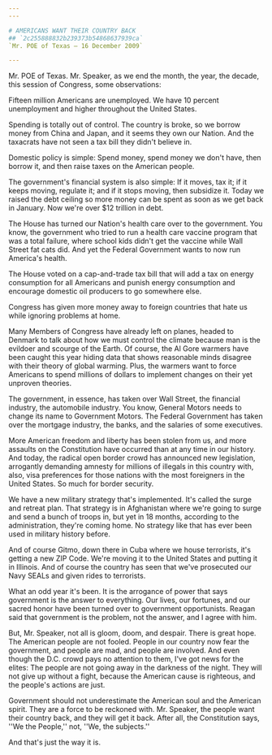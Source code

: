 ```yaml
---
---

# AMERICANS WANT THEIR COUNTRY BACK
## `2c255888832b239373b54868637939ca`
`Mr. POE of Texas — 16 December 2009`

---
```



Mr. POE of Texas. Mr. Speaker, as we end the month, the year, the 
decade, this session of Congress, some observations:

Fifteen million Americans are unemployed. We have 10 percent 
unemployment and higher throughout the United States.

Spending is totally out of control. The country is broke, so we 
borrow money from China and Japan, and it seems they own our Nation. 
And the taxacrats have not seen a tax bill they didn't believe in.

Domestic policy is simple: Spend money, spend money we don't have, 
then borrow it, and then raise taxes on the American people.

The government's financial system is also simple: If it moves, tax 
it; if it keeps moving, regulate it; and if it stops moving, then 
subsidize it. Today we raised the debt ceiling so more money can be 
spent as soon as we get back in January. Now we're over $12 trillion in 
debt.

The House has turned our Nation's health care over to the government. 
You know, the government who tried to run a health care vaccine program 
that was a total failure, where school kids didn't get the vaccine 
while Wall Street fat cats did. And yet the Federal Government wants to 
now run America's health.

The House voted on a cap-and-trade tax bill that will add a tax on 
energy consumption for all Americans and punish energy consumption and 
encourage domestic oil producers to go somewhere else.

Congress has given more money away to foreign countries that hate us 
while ignoring problems at home.

Many Members of Congress have already left on planes, headed to 
Denmark to talk about how we must control the climate because man is 
the evildoer and scourge of the Earth. Of course, the Al Gore warmers 
have been caught this year hiding data that shows reasonable minds 
disagree with their theory of global warming. Plus, the warmers want to 
force Americans to spend millions of dollars to implement changes on 
their yet unproven theories.

The government, in essence, has taken over Wall Street, the financial 
industry, the automobile industry. You know, General Motors needs to 
change its name to Government Motors. The Federal Government has taken 
over the mortgage industry, the banks, and the salaries of some 
executives.

More American freedom and liberty has been stolen from us, and more 
assaults on the Constitution have occurred than at any time in our 
history. And today, the radical open border crowd has announced new 
legislation, arrogantly demanding amnesty for millions of illegals in 
this country with, also, visa preferences for those nations with the 
most foreigners in the United States. So much for border security.

We have a new military strategy that's implemented. It's called the 
surge and retreat plan. That strategy is in Afghanistan where we're 
going to surge and send a bunch of troops in, but yet in 18 months, 
according to the administration, they're coming home. No strategy like 
that has ever been used in military history before.

And of course Gitmo, down there in Cuba where we house terrorists, 
it's getting a new ZIP Code. We're moving it to the United States and 
putting it in Illinois. And of course the country has seen that we've 
prosecuted our Navy SEALs and given rides to terrorists.

What an odd year it's been. It is the arrogance of power that says 
government is the answer to everything. Our lives, our fortunes, and 
our sacred honor have been turned over to government opportunists. 
Reagan said that government is the problem, not the answer, and I agree 
with him.



But, Mr. Speaker, not all is gloom, doom, and despair. There is great 
hope. The American people are not fooled. People in our country now 
fear the government, and people are mad, and people are involved. And 
even though the D.C. crowd pays no attention to them, I've got news for 
the elites: The people are not going away in the darkness of the night. 
They will not give up without a fight, because the American cause is 
righteous, and the people's actions are just.

Government should not underestimate the American soul and the 
American spirit. They are a force to be reckoned with. Mr. Speaker, the 
people want their country back, and they will get it back. After all, 
the Constitution says, ''We the People,'' not, ''We, the subjects.''

And that's just the way it is.
